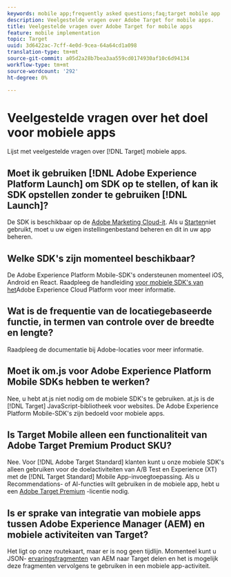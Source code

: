 ```yaml
---
keywords: mobile app;frequently asked questions;faq;target mobile app
description: Veelgestelde vragen over Adobe Target for mobile apps.
title: Veelgestelde vragen over Adobe Target for mobile apps
feature: mobile implementation
topic: Target
uuid: 3d6422ac-7cff-4e0d-9cea-64a64cd1a098
translation-type: tm+mt
source-git-commit: a05d2a28b7bea3aa559cd0174930af10c6d94134
workflow-type: tm+mt
source-wordcount: '292'
ht-degree: 0%

---
```



# Veelgestelde vragen over het doel voor mobiele apps

Lijst met veelgestelde vragen over [!DNL Target] mobiele apps.

## Moet ik gebruiken [!DNL Adobe Experience Platform Launch] om SDK op te stellen, of kan ik SDK opstellen zonder te gebruiken [!DNL Launch]?

De SDK is beschikbaar op de [Adobe Marketing Cloud-it](https://github.com/Adobe-Marketing-Cloud/acp-sdks/). Als u [Starten](https://experienceleague.adobe.com/docs/launch/using/overview.html)niet gebruikt, moet u uw eigen instellingenbestand beheren en dit in uw app beheren.

## Welke SDK&#39;s zijn momenteel beschikbaar?

De Adobe Experience Platform Mobile-SDK&#39;s ondersteunen momenteel iOS, Android en React. Raadpleeg de handleiding [voor mobiele SDK&#39;s van het](https://aep-sdks.gitbook.io/docs/)Adobe Experience Cloud Platform voor meer informatie.

## Wat is de frequentie van de locatiegebaseerde functie, in termen van controle over de breedte en lengte?

Raadpleeg de documentatie bij [](https://placesdocs.com/places-services-by-adobe-documentation/) Adobe-locaties voor meer informatie.

## Moet ik om.js voor Adobe Experience Platform Mobile SDKs hebben te werken?

Nee, u hebt at.js niet nodig om de mobiele SDK&#39;s te gebruiken. at.js is de [!DNL Target] JavaScript-bibliotheek voor websites. De Adobe Experience Platform Mobile-SDK&#39;s zijn bedoeld voor mobiele apps.

## Is Target Mobile alleen een functionaliteit van Adobe Target Premium Product SKU?

Nee. Voor [!DNL Adobe Target Standard] klanten kunt u onze mobiele SDK&#39;s alleen gebruiken voor de doelactiviteiten van A/B Test en Experience (XT) met de [!DNL Target Standard] Mobile App-invoegtoepassing. Als u Recommendations- of AI-functies wilt gebruiken in de mobiele app, hebt u een [Adobe Target Premium](/help/c-intro/intro.md#premium) -licentie nodig.

## Is er sprake van integratie van mobiele apps tussen Adobe Experience Manager (AEM) en mobiele activiteiten van Target?

Het ligt op onze routekaart, maar er is nog geen tijdlijn. Momenteel kunt u JSON- [ervaringsfragmenten](/help/c-experiences/c-manage-content/aem-experience-fragments.md) van AEM naar Target delen en het is mogelijk deze fragmenten vervolgens te gebruiken in een mobiele app-activiteit.
